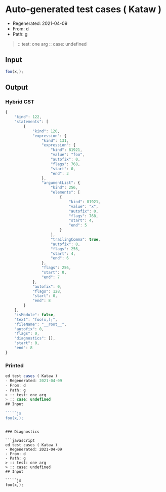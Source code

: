 # Auto-generated test cases ( Kataw )
- Regenerated: 2021-04-09
- From: d
- Path: g
> :: test: one arg
> :: case: undefined
## Input

`````js
foo(x,);
`````

## Output

### Hybrid CST

```javascript
{
    "kind": 122,
    "statements": [
        {
            "kind": 120,
            "expression": {
                "kind": 131,
                "expression": {
                    "kind": 81921,
                    "value": "foo",
                    "autofix": 0,
                    "flags": 768,
                    "start": 0,
                    "end": 3
                },
                "argumentList": {
                    "kind": 256,
                    "elements": [
                        {
                            "kind": 81921,
                            "value": "x",
                            "autofix": 0,
                            "flags": 768,
                            "start": 4,
                            "end": 5
                        }
                    ],
                    "trailingComma": true,
                    "autofix": 0,
                    "flags": 256,
                    "start": 4,
                    "end": 6
                },
                "flags": 256,
                "start": 0,
                "end": 7
            },
            "autofix": 0,
            "flags": 128,
            "start": 0,
            "end": 8
        }
    ],
    "isModule": false,
    "text": "foo(x,);",
    "fileName": "__root__",
    "autofix": 0,
    "flags": 0,
    "diagnostics": [],
    "start": 0,
    "end": 8
}
```

### Printed

```javascript
ed test cases ( Kataw )
- Regenerated: 2021-04-09
- From: d
- Path: g
> :: test: one arg
> :: case: undefined
## Input

`````js
foo(x,);
`````
```

### Diagnostics

```javascript
ed test cases ( Kataw )
- Regenerated: 2021-04-09
- From: d
- Path: g
> :: test: one arg
> :: case: undefined
## Input

`````js
foo(x,);
`````
```

